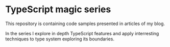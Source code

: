 # TypeScript magic series

This repository is containing code samples presented in articles of my blog.

In the series I explore in depth TypeScript features and apply interresting techniques to type system exploring its boundaries.
